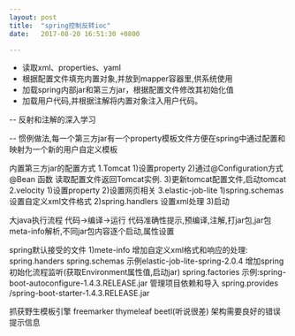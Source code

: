 ```yaml
---
layout: post
title:  "spring控制反转ioc"
date:   2017-08-20 16:51:30 +0800

---
```

* 读取xml、properties、yaml
* 根据配置文件填充内置对象,并放到mapper容器里,供系统使用
* 加载spring内部jar和第三方jar，根据配置文件修改其初始化值
* 加载用户代码,并根据注解将内置对象注入用户代码。

-- 反射和注解的深入学习

-- 惯例做法,每一个第三方jar有一个property模板文件方便在spring中通过配置和映射为一个新的用户自定义模板


内置第三方jar的配置方式
1.Tomcat
1)设置property
2)通过@Configuration方式 @Bean 函数 读取配置文件返回Tomcat实例.
3)更新tomcat配置文件,启动tomcat
2.velocity
1)设置property
2)设置网页相关
3.elastic-job-lite
1)spring.schemas 设置自定义xml文件格式
2)spring.handlers 设置xml处理
3)启动


大java执行流程
代码->编译->运行
代码准确性提示,预编译,注解,打jar包,jar包meta-info解析,不同jar包内容逐个启动,属性设置

spring默认接受的文件
1)mete-info
增加自定义xml格式和响应的处理:
spring.handers  spring.schemas 示例elastic-job-lite-spring-2.0.4
增加spring初始化流程监听(获取Environment属性值,启动jar)
spring.factories 示例:spring-boot-autoconfigure-1.4.3.RELEASE.jar
管理项目依赖和导入
spring.provides  /spring-boot-starter-1.4.3.RELEASE.jar

抓获野生模板引擎
freemarker thymeleaf beetl(听说很差)
架构需要良好的错误提示信息
